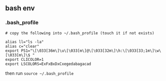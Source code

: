 ## bash env

### .bash_profile

    # copy the following into ~/.bash_profile (touch it if not exists)

    alias ll="ls -la"
    alias c="clear"
    export PS1="\[\033[36m\]\u\[\033[m\]@\[\033[32m\]\h:\[\033[33;1m\]\w\[\033[m\]\$ "
    export CLICOLOR=1
    export LSCOLORS=ExFxBxDxCxegedabagacad

then run `source ~/.bash_profile`